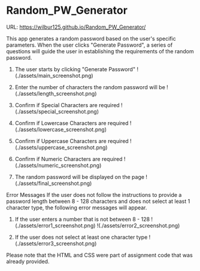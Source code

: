 # Random_PW_Generator

URL: https://wilbur125.github.io/Random_PW_Generator/ 

This app generates a random password based on the user's specific parameters. When the user clicks "Generate Password", a series of questions will guide the user in establishing the requirements of the random password. 

1. The user starts by clicking "Generate Password"
!(./assets/main_screenshot.png)

2. Enter the number of characters the random password will be
!(./assets/length_screenshot.png)

3. Confirm if Special Characters are required
!(./assets/special_screenshot.png)

4. Confirm if Lowercase Characters are required
!(./assets/lowercase_screenshot.png)

5. Confirm if Uppercase Characters are required
!(./assets/uppercase_screenshot.png)

6. Confirm if Numeric Characters are required
!(./assets/numeric_screenshot.png)

7. The random password will be displayed on the page
!(./assets/final_screenshot.png)

Error Messages
If the user does not follow the instructions to provide a password length between 8 - 128 characters and does not select at least 1 character type, the following error messages will appear. 

1. If the user enters a number that is not between 8 - 128
!(./assets/error1_screenshot.png)
!(./assets/error2_screenshot.png)

2. If the user does not select at least one character type
!(./assets/error3_screenshot.png)

Please note that the HTML and CSS were part of assignment code that was already provided. 


